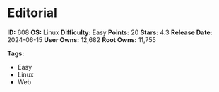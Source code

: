 # Editorial

**ID:** 608
**OS:** Linux
**Difficulty:** Easy
**Points:** 20
**Stars:** 4.3
**Release Date:** 2024-06-15
**User Owns:** 12,682
**Root Owns:** 11,755

**Tags:**
- Easy
- Linux
- Web

